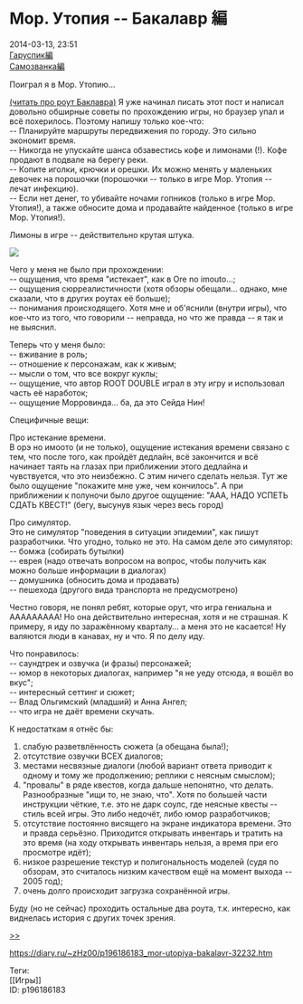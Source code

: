 Мор. Утопия -- Бакалавр 編
==========================

   
 2014-03-13, 23:51   
   [Гаруспик編](Мор.%20Утопия　--%20Гаруспик%20編)    
  [Самозванка編](Мор.%20Утопия%20--%20Самозванка編)    
   
 Поиграл я в Мор. Утопию...   
   
  [(читать про роут Баклавра)](https://zHz00.diary.ru/p196186183.htm?index=1#linkmore196186183m1)    Я уже начинал писать этот пост и написал довольно обширные советы по прохождению игры, но браузер упал и всё похерилось. Поэтому напишу только кое-что:   
 -- Планируйте маршруты передвижения по городу. Это сильно экономит время.   
 -- Никогда не упускайте шанса обзавестись кофе и лимонами (!). Кофе продают в подвале на берегу реки.   
 -- Копите иголки, крючки и орешки. Их можно менять у маленьких девочек на порошочки (порошочки -- только в игре Мор. Утопия -- лечат инфекцию).   
 -- Если нет денег, то убивайте ночами гопников (только в игре Мор. Утопия!), а также обносите дома и продавайте найденное (только в игре Мор. Утопия!).   
   
 Лимоны в игре -- действительно крутая штука.   
   
   [![](http://s020.radikal.ru/i716/1403/b8/306d53d1325ct.jpg)](http://radikal.ru/fp/6a20966423ca418684f6c448c5d961ae)     
   
 Чего у меня не было при прохождении:   
 -- ощущения, что время "истекает", как в Ore no imouto...;   
 -- ощущения сюрреалистичности (хотя обзоры обещали... однако, мне сказали, что в других роутах её больше);   
 -- понимания происходящего. Хотя мне и об'яснили (внутри игры), что кое-что из того, что говорили -- неправда, но что же правда -- я так и не выяснил.   
   
 Теперь что у меня было:   
 -- вживание в роль;   
 -- отношение к персонажам, как к живым;   
 -- мысли о том, что все вокруг куклы;   
 -- ощущение, что автор ROOT DOUBLE играл в эту игру и использовал часть её наработок;   
 -- ощущение Морровинда... ба, да это Сейда Нин!   
   
 Специфичные вещи:   
   
 Про истекание времени.   
 В орэ но имоото (и не только), ощущение истекания времени связано с тем, что после того, как пройдёт дедлайн, всё закончится и всё начинает таять на глазах при приближении этого дедлайна и чувствуется, что это неизбежно. С этим ничего сделать нельзя. Тут же было ощущение "покажите мне уже, чем кончилось". А при приближении к полуночи было другое ощущение: "ААА, НАДО УСПЕТЬ СДАТЬ КВЕСТ!" (бегу, высунув язык через весь город)   
   
 Про симулятор.   
 Это не симулятор "поведения в ситуации эпидемии", как пишут разработчики. Что угодно, только не это. На самом деле это симулятор:   
 -- бомжа (собирать бутылки)   
 -- еврея (надо отвечать вопросом на вопрос, чтобы получить как можно больше информации в диалогах)   
 -- домушника (обносить дома и продавать)   
 -- пешехода (другого вида транспорта не предусмотрено)   
   
 Честно говоря, не понял ребят, которые орут, что игра гениальна и ААААААААА! Но она действительно интересная, хотя и не страшная. К примеру, я иду по заражённому кварталу... а меня это не касается! Ну валяются люди в канавах, ну и что. Я по делу иду.   
   
 Что понравилось:   
 -- саундтрек и озвучка (и фразы) персонажей;   
 -- юмор в некоторых диалогах, например "я не уеду отсюда, я вошёл во вкус";   
 -- интересный сеттинг и сюжет;   
 -- Влад Ольгимский (младший) и Анна Ангел;   
 -- что игра не даёт времени скучать.   
   
 К недостаткам я отнёс бы:   
 1. слабую разветвлённость сюжета (а обещана была!);   
 2. отсутствие озвучки ВСЕХ диалогов;   
 3. местами несвязные диалоги (любой вариант ответа приводит к одному и тому же продолжению; реплики с неясным смыслом);   
 4. "провалы" в ряде квестов, когда дальше непонятно, что делать. Разнообразные "ищи то, не знаю, что". Хотя по большей части инструкции чёткие, т.е. это не дарк соулс, где неясные квесты -- стиль всей игры. Это либо недочёт, либо юмор разработчиков;   
 5. отсутствие постоянно висящего на экране индикатора времени. Это и правда серьёзно. Приходится открывать инвентарь и тратить на это время (на ходу открывать инвентарь нельзя, а время при его просмотре идёт);   
 6. низкое разрешение текстур и полигональность моделей (судя по обзорам, это считалось низким качеством ещё на момент выхода -- 2005 год);   
 7. очень долго происходит загрузка сохранённой игры.   
   
 Буду (но не сейчас) проходить остальные два роута, т.к. интересно, как виднелась история с других точек зрения.   
     
  [>>](Мор.%20Утопия　--%20Гаруспик%20編)    
    
 <https://diary.ru/~zHz00/p196186183_mor-utopiya-bakalavr-32232.htm>   
   
 Теги:   
 [[Игры]]   
 ID: p196186183